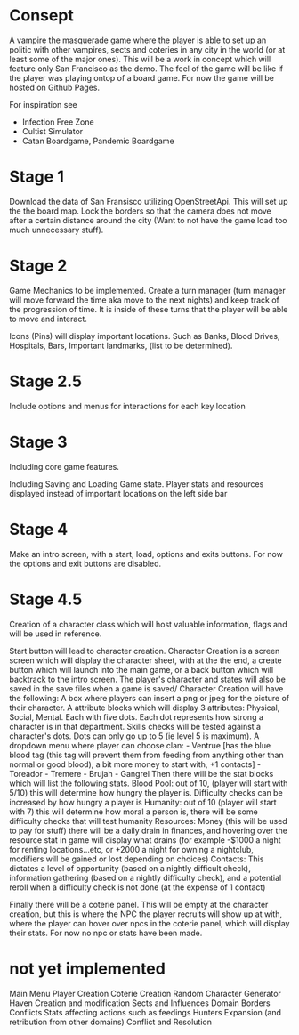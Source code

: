 # Consept

A vampire the masquerade game where the player is able to set up an politic with other vampires, sects and coteries in any city in the world (or at least some of the major ones). This will be a work in concept which will feature only San Francisco as the demo. The feel of the game will be like if the player was playing ontop of a board game. For now the game will be hosted on Github Pages.

For inspiration see
- Infection Free Zone
- Cultist Simulator
- Catan Boardgame, Pandemic Boardgame

# Stage 1
Download the data of San Fransisco utilizing OpenStreetApi. This will set up the the board map. Lock the borders so that the camera does not move after a certain distance around the city (Want to not have the game load too much unnecessary stuff). 

# Stage 2
Game Mechanics to be implemented. Create a turn manager (turn manager will move forward the time aka move to the next nights) and keep track of the progression of time. It is inside of these turns that the player will be able to move and interact.

Icons (Pins) will display important locations. Such as Banks, Blood Drives, Hospitals, Bars, Important landmarks, (list to be determined).


# Stage 2.5
Include options and menus for interactions for each key location

# Stage 3
Including core game features.

Including Saving and Loading Game state.
Player stats and resources displayed instead of important locations on the left side bar

# Stage 4
Make an intro screen, with a start, load, options and exits buttons. For now the options and exit buttons are disabled. 

# Stage 4.5 
Creation of a character class which will host valuable information, flags and will be used in reference.

Start button will lead to character creation. Character Creation is a screen screen which will display the character sheet, with at the the end, a create button which will launch into the main game, or a back button which will backtrack to the intro screen.
The player's character and states will also be saved in the save files when a game is saved/
Character Creation will have the following:
A box where players can insert a png or jpeg for the picture of their character.
A attribute blocks which will display 3 attributes: Physical, Social, Mental. Each with five dots. Each dot represents how strong a character is in that department. Skills checks will be tested against a character's dots.
Dots can only go up to 5 (ie level 5 is maximum).
A dropdown menu where player can choose clan:
    - Ventrue [has the blue blood tag (this tag will prevent them from feeding from anything other than normal or good blood), a bit more money to start with, +1 contacts]
    - Toreador
    - Tremere
    - Brujah
    - Gangrel
Then there will be the stat blocks which will list the following stats.
Blood Pool: out of 10, (player will start with 5/10) this will determine how hungry the player is. Difficulty checks can be increased by how hungry a player is
Humanity: out of 10 (player will start with 7) this will determine how moral a person is, there will be some difficulty checks that will test humanity
Resources: Money (this will be used to pay for stuff) there will be a daily drain in finances, and hovering over the resource stat in game will display what drains (for example -$1000 a night for renting locations...etc, or +2000 a night for owning a nightclub, modifiers will be gained or lost depending on choices)
Contacts: This dictates a level of opportunity (based on a nightly difficult check), information gathering (based on a nightly difficulty check), and a potential reroll when a difficulty check is not done (at the expense of 1 contact)

Finally there will be a coterie panel. This will be empty at the character creation, but this is where the NPC the player recruits will show up at with, where the player can hover over npcs in the coterie panel, which will display their stats. For now no npc or stats have been made.


# not yet implemented
Main Menu
Player Creation
Coterie Creation
Random Character Generator
Haven Creation and modification
Sects and Influences
Domain Borders
Conflicts
Stats affecting actions such as feedings
Hunters
Expansion (and retribution from other domains)
Conflict and Resolution